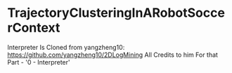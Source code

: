 # TrajectoryClusteringInARobotSoccerContext

Interpreter Is Cloned from yangzheng10: https://github.com/yangzheng10/2DLogMining
All Credits to him For that Part - '0 - Interpreter'
